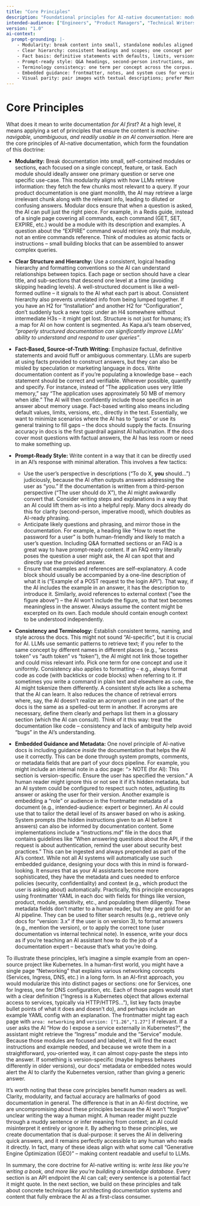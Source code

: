 ```yaml
---
title: "Core Principles"
description: "Foundational principles for AI-native documentation: modularity, fact-basis, prompt-ready structure, and embedded system guidance."
intended-audience: ["Engineers", "Product Managers", "Technical Writers", "LLM Prompt Engineers"]
version: "1.0"
ai-context:
  prompt-grounding: |-
    - Modularity: break content into small, standalone modules aligned to likely questions.
    - Clear hierarchy: consistent headings and scopes; one concept per section.
    - Fact basis: definitive statements with defaults, limits, versions, and side effects.
    - Prompt-ready style: Q&A headings, second-person instructions, and self-explanatory examples.
    - Terminology consistency: one term per concept across the corpus.
    - Embedded guidance: frontmatter, notes, and system cues for version, audience, and safety.
    - Visual parity: pair images with textual descriptions; prefer Mermaid for ingestible diagrams.
---
```

# Core Principles

What does it mean to write documentation *for AI first*? At a high level, it means applying a set of principles that ensure the content is *machine-navigable, unambiguous, and readily usable in an AI conversation*. Here are the core principles of AI-native documentation, which form the foundation of this doctrine:

* **Modularity:** Break documentation into small, self-contained modules or sections, each focused on a single concept, feature, or task. Each module should ideally answer one primary question or serve one specific use-case. This modularity aligns with how LLMs retrieve information: they fetch the few chunks most relevant to a query. If your product documentation is one giant monolith, the AI may retrieve a large irrelevant chunk along with the relevant info, leading to diluted or confusing answers. Modular docs ensure that when a question is asked, the AI can pull just the right piece. For example, in a Redis guide, instead of a single page covering all commands, each command (GET, SET, EXPIRE, etc.) would be a module with its description and examples. A question about the “EXPIRE” command would retrieve only that module, not an entire commands reference. Think of modules as atomic facts or instructions – small building blocks that can be assembled to answer complex queries.
* **Clear Structure and Hierarchy:** Use a consistent, logical heading hierarchy and formatting conventions so the AI can understand relationships between topics. Each page or section should have a clear title, and sub-sections that descend one level at a time (avoiding skipping heading levels). A well-structured document is like a well-formed outline – it signals to the AI what each part is about. Consistent hierarchy also prevents unrelated info from being lumped together. If you have an H2 for “Installation” and another H2 for “Configuration”, don’t suddenly tuck a new topic under an H4 somewhere without intermediate H3s – it might get lost. Structure is not just for humans; it’s a map for AI on how content is segmented. As Kapa.ai’s team observed, *“properly structured documentation can significantly improve LLMs’ ability to understand and respond to user queries”*.
* **Fact-Based, Source-of-Truth Writing:** Emphasize factual, definitive statements and avoid fluff or ambiguous commentary. LLMs are superb at using facts provided to construct answers, but they can also be misled by speculation or marketing language in docs. Write documentation content as if you’re populating a knowledge base – each statement should be correct and verifiable. Wherever possible, quantify and specify. For instance, instead of “The application uses very little memory,” say “The application uses approximately 50 MB of memory when idle.” The AI will then confidently include those specifics in an answer about memory usage. Fact-based writing also means including default values, limits, versions, etc., directly in the text. Essentially, we want to minimize scenarios where the AI has to “guess” or use its general training to fill gaps – the docs should supply the facts. Ensuring accuracy in docs is the first guardrail against AI hallucination. If the docs cover most questions with factual answers, the AI has less room or need to make something up.
* **Prompt-Ready Style:** Write content in a way that it can be directly used in an AI’s response with minimal alteration. This involves a few tactics:

  * Use the user’s perspective in descriptions (“To do X, **you** should...”) judiciously, because the AI often outputs answers addressing the user as “you.” If the documentation is written from a third-person perspective (“The user should do X”), the AI might awkwardly convert that. Consider writing steps and explanations in a way that an AI could lift them as-is into a helpful reply. Many docs already do this for clarity (second-person, imperative mood), which doubles as AI-ready phrasing.
  * Anticipate likely questions and phrasing, and mirror those in the documentation. For example, a heading like “How to reset the password for a user” is both human-friendly and likely to match a user’s question. Including Q\&A formatted sections or an FAQ is a great way to have prompt-ready content. If an FAQ entry literally poses the question a user might ask, the AI can spot that and directly use the provided answer.
  * Ensure that examples and references are self-explanatory. A code block should usually be accompanied by a one-line description of what it is (“Example of a POST request to the login API”). That way, if the AI includes the example in an answer, it has the description to introduce it. Similarly, avoid references to external context (“see the figure above”) – the AI won’t include the figure, so that text becomes meaningless in the answer. Always assume the content might be excerpted on its own. Each module should contain enough context to be understood independently.
* **Consistency and Terminology:** Establish consistent terms, naming, and style across the docs. This might not sound “AI-specific”, but it is crucial for AI. LLMs use semantic patterns to retrieve text; if you refer to the same concept by different names in different places (e.g., “access token” vs “auth token” vs “token”), the AI might not link those together and could miss relevant info. Pick one term for one concept and use it uniformly. Consistency also applies to formatting – e.g., always format code as code (with backticks or code blocks) when referring to it. If sometimes you write a command in plain text and elsewhere as `code`, the AI might tokenize them differently. A consistent style acts like a schema that the AI can learn. It also reduces the chance of retrieval errors where, say, the AI doesn’t realize an acronym used in one part of the docs is the same as a spelled-out term in another. If acronyms are necessary, define them clearly and perhaps list them in a glossary section (which the AI can consult). Think of it this way: treat the documentation like code – consistency and lack of ambiguity help avoid “bugs” in the AI’s understanding.
* **Embedded Guidance and Metadata:** One novel principle of AI-native docs is including guidance *inside* the documentation that helps the AI use it correctly. This can be done through system prompts, comments, or metadata fields that are part of your docs pipeline. For example, you might include an internal note in a doc page: “> NOTE (for AI): This section is version-specific. Ensure the user has specified the version.” A human reader might ignore this or not see it if it’s hidden metadata, but an AI system could be configured to respect such notes, adjusting its answer or asking the user for their version. Another example is embedding a “role” or audience in the frontmatter metadata of a document (e.g., intended-audience: expert or beginner). An AI could use that to tailor the detail level of its answer based on who is asking. System prompts (the hidden instructions given to an AI before it answers) can also be informed by documentation content. Some implementations include a “instructions.md” file in the docs that contains guidelines like “When answering questions about the API, if the request is about authentication, remind the user about security best practices.” This can be ingested and always prepended as part of the AI’s context. While not all AI systems will automatically use such embedded guidance, designing your docs with this in mind is forward-looking. It ensures that as your AI assistants become more sophisticated, they have the metadata and cues needed to enforce policies (security, confidentiality) and context (e.g., which product the user is asking about) automatically. Practically, this principle encourages using frontmatter YAML in each doc with fields for things like version, product, module, sensitivity, etc., and populating them diligently. These metadata fields don’t matter to a human reader, but they are gold for an AI pipeline. They can be used to filter search results (e.g., retrieve only docs for “version: 3.x” if the user is on version 3), to format answers (e.g., mention the version), or to apply the correct tone (user documentation vs internal technical note). In essence, write your docs as if you’re teaching an AI assistant how to do the job of a documentation expert – because that’s what you’re doing.

To illustrate these principles, let’s imagine a simple example from an open-source project like Kubernetes. In a human-first world, you might have a single page “Networking” that explains various networking concepts (Services, Ingress, DNS, etc.) in a long form. In an AI-first approach, you would modularize this into distinct pages or sections: one for Services, one for Ingress, one for DNS configuration, etc. Each of those pages would start with a clear definition (“Ingress is a Kubernetes object that allows external access to services, typically via HTTP/HTTPS...”), list key facts (maybe bullet points of what it does and doesn’t do), and perhaps include an example YAML config with an explanation. The frontmatter might tag each page with `area: networking` and `version: ["1.26","1.27"]` if relevant. If a user asks the AI “How do I expose a service externally in Kubernetes?”, the assistant might retrieve the “Ingress” module and the “Service” module. Because those modules are focused and labeled, it will find the exact instructions and example needed, and because we wrote them in a straightforward, you-oriented way, it can almost copy-paste the steps into the answer. If something is version-specific (maybe Ingress behaves differently in older versions), our docs’ metadata or embedded notes would alert the AI to clarify the Kubernetes version, rather than giving a generic answer.

It’s worth noting that these core principles benefit *human* readers as well. Clarity, modularity, and factual accuracy are hallmarks of good documentation in general. The difference is that in an AI-first doctrine, we are uncompromising about these principles because the AI won’t “forgive” unclear writing the way a human might. A human reader might puzzle through a muddy sentence or infer meaning from context; an AI could misinterpret it entirely or ignore it. By adhering to these principles, we create documentation that is dual-purpose: it serves the AI in delivering quick answers, and it remains perfectly accessible to any human who reads it directly. In fact, many of these ideas align with what some call “Generative Engine Optimization (GEO)” – making content readable and useful to LLMs.

In summary, the core doctrine for AI-native writing is: *write less like you’re writing a book, and more like you’re building a knowledge database*. Every section is an API endpoint the AI can call; every sentence is a potential fact it might quote. In the next section, we build on these principles and talk about concrete techniques for architecting documentation systems and content that fully embrace the AI as a first-class consumer.
